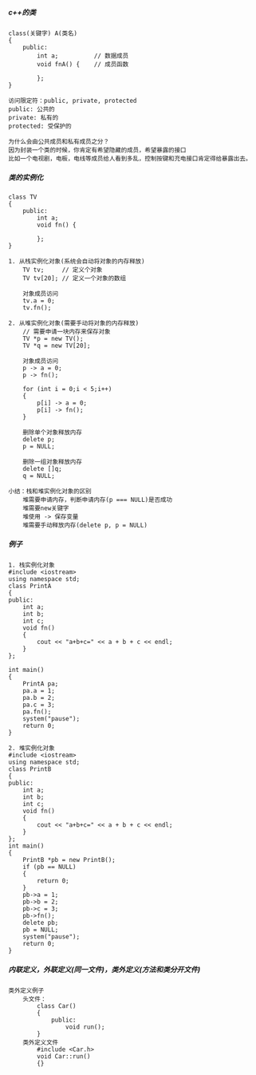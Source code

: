 ##### c++的类
    class(关键字) A(类名) 
    {
        public:         
            int a;          // 数据成员
            void fnA() {    // 成员函数
            
            };
    }
    
    访问限定符：public, private, protected
    public: 公共的
    private: 私有的
    protected: 受保护的
    
    为什么会由公共成员和私有成员之分？
    因为封装一个类的时候，你肯定有希望隐藏的成员，希望暴露的接口
    比如一个电视剧，电板，电线等成员给人看到多乱，控制按键和充电接口肯定得给暴露出去。
    
##### 类的实例化
    class TV
    {
        public:
            int a;
            void fn() {
            
            };
    }

    1. 从栈实例化对象(系统会自动将对象的内存释放)
        TV tv;     // 定义个对象
        TV tv[20]; // 定义一个对象的数组
        
        对象成员访问
        tv.a = 0;
        tv.fn(); 
        
    2. 从堆实例化对象(需要手动将对象的内存释放)
        // 需要申请一块内存来保存对象
        TV *p = new TV();
        TV *q = new TV[20];
        
        对象成员访问
        p -> a = 0;
        p -> fn();
        
        for (int i = 0;i < 5;i++)
        {
            p[i] -> a = 0;
            p[i] -> fn();
        }
        
        删除单个对象释放内存
        delete p;
        p = NULL;
        
        删除一组对象释放内存
        delete []q;
        q = NULL;
      
    小结：栈和堆实例化对象的区别
        堆需要申请内存，判断申请内存(p === NULL)是否成功
        堆需要new关键字
        堆使用 -> 保存变量 
        堆需要手动释放内存(delete p, p = NULL)
    
##### 例子
    1. 栈实例化对象
    #include <iostream>
    using namespace std;
    class PrintA
    {
    public:
    	int a;
    	int b;
    	int c;
    	void fn()
    	{
    		cout << "a+b+c=" << a + b + c << endl;
    	}
    };
    
    int main()
    {
    	PrintA pa;
    	pa.a = 1;
    	pa.b = 2;
    	pa.c = 3;
    	pa.fn();
    	system("pause");
    	return 0;
    }
    
    2. 堆实例化对象
    #include <iostream>
    using namespace std;
    class PrintB
    {
    public:
    	int a;
    	int b;
    	int c;
    	void fn()
    	{
    		cout << "a+b+c=" << a + b + c << endl;
    	}
    };
    int main()
    {
    	PrintB *pb = new PrintB();
    	if (pb == NULL)
    	{
    		return 0;
    	}
    	pb->a = 1;
    	pb->b = 2;
    	pb->c = 3;
    	pb->fn();
    	delete pb;
    	pb = NULL;
    	system("pause");
    	return 0;
    }
    
##### 内联定义，外联定义(同一文件)，类外定义(方法和类分开文件)
    类外定义例子
        头文件：
            class Car()
            {
                public:
                    void run();
            }
        类外定义文件
            #include <Car.h>
            void Car::run()
            {}
    
    
    
    
    
        
